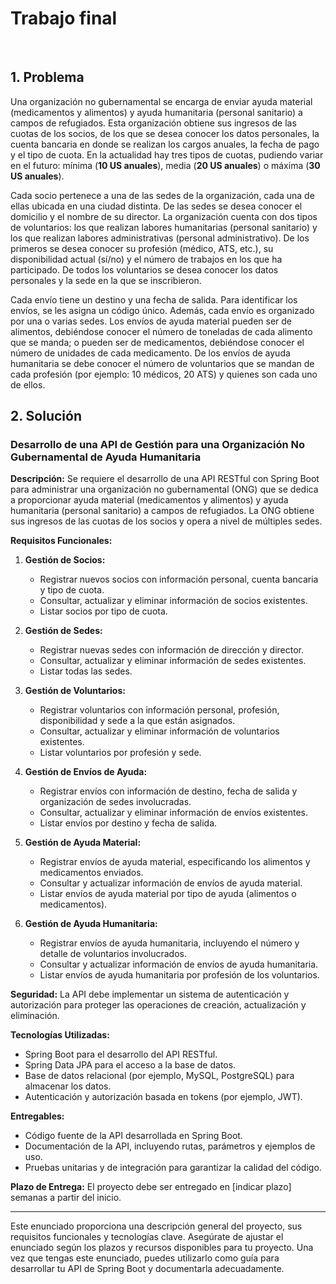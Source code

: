# Trabajo final

<br>

## 1. Problema

Una organización no gubernamental se encarga de enviar ayuda material (medicamentos y alimentos) y
ayuda humanitaria (personal sanitario) a campos de refugiados. Esta organización obtiene sus ingresos de
las cuotas de los socios, de los que se desea conocer los datos personales, la cuenta bancaria en donde se
realizan los cargos anuales, la fecha de pago y el tipo de cuota. En la actualidad hay tres tipos de cuotas,
pudiendo variar en el futuro: mínima (**10 US anuales**), media (**20 US anuales**) o máxima (**30 US
anuales**).

Cada socio pertenece a una de las sedes de la organización, cada una de ellas ubicada en una ciudad
distinta. De las sedes se desea conocer el domicilio y el nombre de su director.
La organización cuenta con dos tipos de voluntarios: los que realizan labores humanitarias (personal
sanitario) y los que realizan labores administrativas (personal administrativo). De los primeros se desea
conocer su profesión (médico, ATS, etc.), su disponibilidad actual (sí/no) y el número de trabajos en los que
ha participado. De todos los voluntarios se desea conocer los datos personales y la sede en la que se
inscribieron.

Cada envío tiene un destino y una fecha de salida. Para identificar los envíos, se les asigna un código
único. Además, cada envío es organizado por una o varias sedes. Los envíos de ayuda material pueden ser
de alimentos, debiéndose conocer el número de toneladas de cada alimento que se manda; o pueden ser de
medicamentos, debiéndose conocer el número de unidades de cada medicamento. De los envíos de ayuda
humanitaria se debe conocer el número de voluntarios que se mandan de cada profesión (por ejemplo: 10
médicos, 20 ATS) y quienes son cada uno de ellos.

## 2. Solución 

### Desarrollo de una API de Gestión para una Organización No Gubernamental de Ayuda Humanitaria

**Descripción:**
Se requiere el desarrollo de una API RESTful con Spring Boot para administrar una organización no gubernamental (ONG) que se dedica a proporcionar ayuda material (medicamentos y alimentos) y ayuda humanitaria (personal sanitario) a campos de refugiados. La ONG obtiene sus ingresos de las cuotas de los socios y opera a nivel de múltiples sedes.


**Requisitos Funcionales:**

1. **Gestión de Socios:**
   - Registrar nuevos socios con información personal, cuenta bancaria y tipo de cuota.
   - Consultar, actualizar y eliminar información de socios existentes.
   - Listar socios por tipo de cuota.

2. **Gestión de Sedes:**
   - Registrar nuevas sedes con información de dirección y director.
   - Consultar, actualizar y eliminar información de sedes existentes.
   - Listar todas las sedes.

3. **Gestión de Voluntarios:**
   - Registrar voluntarios con información personal, profesión, disponibilidad y sede a la que están asignados.
   - Consultar, actualizar y eliminar información de voluntarios existentes.
   - Listar voluntarios por profesión y sede.

4. **Gestión de Envíos de Ayuda:**
   - Registrar envíos con información de destino, fecha de salida y organización de sedes involucradas.
   - Consultar, actualizar y eliminar información de envíos existentes.
   - Listar envíos por destino y fecha de salida.

5. **Gestión de Ayuda Material:**
   - Registrar envíos de ayuda material, especificando los alimentos y medicamentos enviados.
   - Consultar y actualizar información de envíos de ayuda material.
   - Listar envíos de ayuda material por tipo de ayuda (alimentos o medicamentos).

6. **Gestión de Ayuda Humanitaria:**
   - Registrar envíos de ayuda humanitaria, incluyendo el número y detalle de voluntarios involucrados.
   - Consultar y actualizar información de envíos de ayuda humanitaria.
   - Listar envíos de ayuda humanitaria por profesión de los voluntarios.

**Seguridad:**
La API debe implementar un sistema de autenticación y autorización para proteger las operaciones de creación, actualización y eliminación.

**Tecnologías Utilizadas:**
- Spring Boot para el desarrollo del API RESTful.
- Spring Data JPA para el acceso a la base de datos.
- Base de datos relacional (por ejemplo, MySQL, PostgreSQL) para almacenar los datos.
- Autenticación y autorización basada en tokens (por ejemplo, JWT).

**Entregables:**
- Código fuente de la API desarrollada en Spring Boot.
- Documentación de la API, incluyendo rutas, parámetros y ejemplos de uso.
- Pruebas unitarias y de integración para garantizar la calidad del código.

**Plazo de Entrega:**
El proyecto debe ser entregado en [indicar plazo] semanas a partir del inicio.

---

Este enunciado proporciona una descripción general del proyecto, sus requisitos funcionales y tecnologías clave. Asegúrate de ajustar el enunciado según los plazos y recursos disponibles para tu proyecto. Una vez que tengas este enunciado, puedes utilizarlo como guía para desarrollar tu API de Spring Boot y documentarla adecuadamente.
